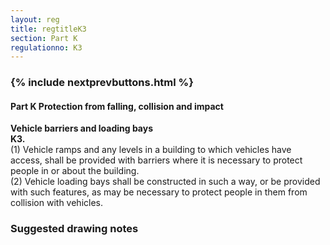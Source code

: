 ```yaml
---
layout: reg
title: regtitleK3
section: Part K
regulationno: K3
---
```


<div class="panel panel-primary">
  <div class="panel-heading">
    <h3 class="panel-title">
      {% include nextprevbuttons.html %}
        <h4>Part K Protection from falling, collision and impact</h4>
    </h3>
  </div>
  <div class="panel-body">
    <p>
        <strong>Vehicle barriers and loading bays</strong><br>
        <strong>K3.</strong><br>
            (1) Vehicle ramps and any levels in a building to which vehicles have access, shall be provided with barriers where it is necessary to protect people in or about the building.<br>
            (2) Vehicle loading bays shall be constructed in such a way, or be provided with such features, as may be necessary to protect people in them from collision with vehicles.
    </p>
  </div>
</div>



### Suggested drawing notes